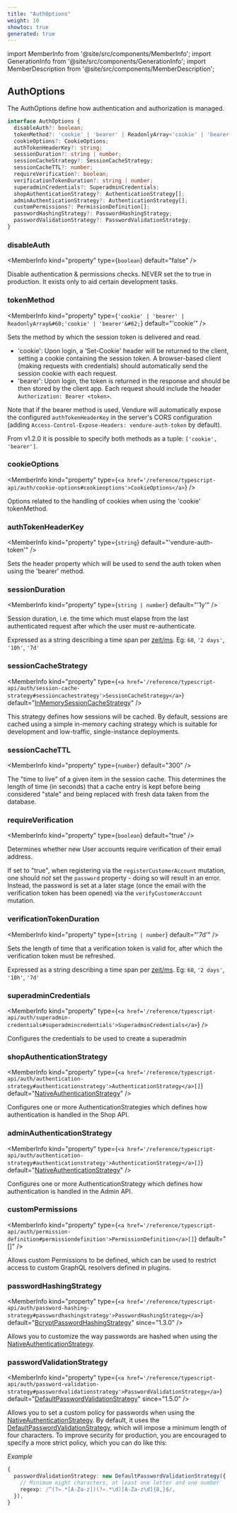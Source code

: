 ```yaml
---
title: "AuthOptions"
weight: 10
showtoc: true
generated: true
---
```

<!-- This file was generated from the Vendure source. Do not modify. Instead, re-run the "docs:build" script -->
import MemberInfo from '@site/src/components/MemberInfo';
import GenerationInfo from '@site/src/components/GenerationInfo';
import MemberDescription from '@site/src/components/MemberDescription';


## AuthOptions

<GenerationInfo sourceFile="packages/core/src/config/vendure-config.ts" sourceLine="307" packageName="@vendure/core" />

The AuthOptions define how authentication and authorization is managed.

```ts title="Signature"
interface AuthOptions {
  disableAuth?: boolean;
  tokenMethod?: 'cookie' | 'bearer' | ReadonlyArray<'cookie' | 'bearer'>;
  cookieOptions?: CookieOptions;
  authTokenHeaderKey?: string;
  sessionDuration?: string | number;
  sessionCacheStrategy?: SessionCacheStrategy;
  sessionCacheTTL?: number;
  requireVerification?: boolean;
  verificationTokenDuration?: string | number;
  superadminCredentials?: SuperadminCredentials;
  shopAuthenticationStrategy?: AuthenticationStrategy[];
  adminAuthenticationStrategy?: AuthenticationStrategy[];
  customPermissions?: PermissionDefinition[];
  passwordHashingStrategy?: PasswordHashingStrategy;
  passwordValidationStrategy?: PasswordValidationStrategy;
}
```

<div className="members-wrapper">

### disableAuth

<MemberInfo kind="property" type={`boolean`} default="false"   />

Disable authentication & permissions checks.
NEVER set the to true in production. It exists
only to aid certain development tasks.
### tokenMethod

<MemberInfo kind="property" type={`'cookie' | 'bearer' | ReadonlyArray&#60;'cookie' | 'bearer'&#62;`} default="'cookie'"   />

Sets the method by which the session token is delivered and read.

* 'cookie': Upon login, a 'Set-Cookie' header will be returned to the client, setting a
  cookie containing the session token. A browser-based client (making requests with credentials)
  should automatically send the session cookie with each request.
* 'bearer': Upon login, the token is returned in the response and should be then stored by the
  client app. Each request should include the header `Authorization: Bearer <token>`.

Note that if the bearer method is used, Vendure will automatically expose the configured
`authTokenHeaderKey` in the server's CORS configuration (adding `Access-Control-Expose-Headers: vendure-auth-token`
by default).

From v1.2.0 it is possible to specify both methods as a tuple: `['cookie', 'bearer']`.
### cookieOptions

<MemberInfo kind="property" type={`<a href='/reference/typescript-api/auth/cookie-options#cookieoptions'>CookieOptions</a>`}   />

Options related to the handling of cookies when using the 'cookie' tokenMethod.
### authTokenHeaderKey

<MemberInfo kind="property" type={`string`} default="'vendure-auth-token'"   />

Sets the header property which will be used to send the auth token when using the 'bearer' method.
### sessionDuration

<MemberInfo kind="property" type={`string | number`} default="'1y'"   />

Session duration, i.e. the time which must elapse from the last authenticated request
after which the user must re-authenticate.

Expressed as a string describing a time span per
[zeit/ms](https://github.com/zeit/ms.js).  Eg: `60`, `'2 days'`, `'10h'`, `'7d'`
### sessionCacheStrategy

<MemberInfo kind="property" type={`<a href='/reference/typescript-api/auth/session-cache-strategy#sessioncachestrategy'>SessionCacheStrategy</a>`} default="<a href='/reference/typescript-api/auth/in-memory-session-cache-strategy#inmemorysessioncachestrategy'>InMemorySessionCacheStrategy</a>"   />

This strategy defines how sessions will be cached. By default, sessions are cached using a simple
in-memory caching strategy which is suitable for development and low-traffic, single-instance
deployments.
### sessionCacheTTL

<MemberInfo kind="property" type={`number`} default="300"   />

The "time to live" of a given item in the session cache. This determines the length of time (in seconds)
that a cache entry is kept before being considered "stale" and being replaced with fresh data
taken from the database.
### requireVerification

<MemberInfo kind="property" type={`boolean`} default="true"   />

Determines whether new User accounts require verification of their email address.

If set to "true", when registering via the `registerCustomerAccount` mutation, one should *not* set the
`password` property - doing so will result in an error. Instead, the password is set at a later stage
(once the email with the verification token has been opened) via the `verifyCustomerAccount` mutation.
### verificationTokenDuration

<MemberInfo kind="property" type={`string | number`} default="'7d'"   />

Sets the length of time that a verification token is valid for, after which the verification token must be refreshed.

Expressed as a string describing a time span per
[zeit/ms](https://github.com/zeit/ms.js).  Eg: `60`, `'2 days'`, `'10h'`, `'7d'`
### superadminCredentials

<MemberInfo kind="property" type={`<a href='/reference/typescript-api/auth/superadmin-credentials#superadmincredentials'>SuperadminCredentials</a>`}   />

Configures the credentials to be used to create a superadmin
### shopAuthenticationStrategy

<MemberInfo kind="property" type={`<a href='/reference/typescript-api/auth/authentication-strategy#authenticationstrategy'>AuthenticationStrategy</a>[]`} default="<a href='/reference/typescript-api/auth/native-authentication-strategy#nativeauthenticationstrategy'>NativeAuthenticationStrategy</a>"   />

Configures one or more AuthenticationStrategies which defines how authentication
is handled in the Shop API.
### adminAuthenticationStrategy

<MemberInfo kind="property" type={`<a href='/reference/typescript-api/auth/authentication-strategy#authenticationstrategy'>AuthenticationStrategy</a>[]`} default="<a href='/reference/typescript-api/auth/native-authentication-strategy#nativeauthenticationstrategy'>NativeAuthenticationStrategy</a>"   />

Configures one or more AuthenticationStrategy which defines how authentication
is handled in the Admin API.
### customPermissions

<MemberInfo kind="property" type={`<a href='/reference/typescript-api/auth/permission-definition#permissiondefinition'>PermissionDefinition</a>[]`} default="[]"   />

Allows custom Permissions to be defined, which can be used to restrict access to custom
GraphQL resolvers defined in plugins.
### passwordHashingStrategy

<MemberInfo kind="property" type={`<a href='/reference/typescript-api/auth/password-hashing-strategy#passwordhashingstrategy'>PasswordHashingStrategy</a>`} default="<a href='/reference/typescript-api/auth/bcrypt-password-hashing-strategy#bcryptpasswordhashingstrategy'>BcryptPasswordHashingStrategy</a>"  since="1.3.0"  />

Allows you to customize the way passwords are hashed when using the <a href='/reference/typescript-api/auth/native-authentication-strategy#nativeauthenticationstrategy'>NativeAuthenticationStrategy</a>.
### passwordValidationStrategy

<MemberInfo kind="property" type={`<a href='/reference/typescript-api/auth/password-validation-strategy#passwordvalidationstrategy'>PasswordValidationStrategy</a>`} default="<a href='/reference/typescript-api/auth/default-password-validation-strategy#defaultpasswordvalidationstrategy'>DefaultPasswordValidationStrategy</a>"  since="1.5.0"  />

Allows you to set a custom policy for passwords when using the <a href='/reference/typescript-api/auth/native-authentication-strategy#nativeauthenticationstrategy'>NativeAuthenticationStrategy</a>.
By default, it uses the <a href='/reference/typescript-api/auth/default-password-validation-strategy#defaultpasswordvalidationstrategy'>DefaultPasswordValidationStrategy</a>, which will impose a minimum length
of four characters. To improve security for production, you are encouraged to specify a more strict
policy, which you can do like this:

*Example*

```ts
{
  passwordValidationStrategy: new DefaultPasswordValidationStrategy({
    // Minimum eight characters, at least one letter and one number
    regexp: /^(?=.*[A-Za-z])(?=.*\d)[A-Za-z\d]{8,}$/,
  }),
}
```


</div>
